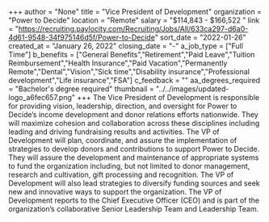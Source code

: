 +++
author = "None"
title = "Vice President of Development"
organization = "Power to Decide"
location = "Remote"
salary = "$114,843 - $166,522 "
link = "https://recruiting.paylocity.com/Recruiting/Jobs/All/633ca297-d6a0-4d61-9548-34f975146d5f/Power-to-Decide"
sort_date = "2022-01-26"
created_at = "January 26, 2022"
closing_date = "-"
a_job_type = ["Full Time"]
b_benefits = ["General Benefits","Retirement","Paid Leave","Tuition Reimbursement","Health Insurance","Paid Vacation","Permanently Remote","Dental","Vision","Sick time","Disability insurance","Professional development","Life insurance","FSA"]
c_feedback = ""
aa_degrees_required = "Bachelor's degree required"
thumbnail = "../../images/updated-logo_a6fec657.png"
+++
The Vice President of Development is responsible for providing vision, leadership, direction, and oversight for Power to Decide’s income development and donor relations efforts nationwide. They will maximize cohesion and collaboration across these disciplines including leading and driving fundraising results and activities. The VP of Development will plan, coordinate, and assure the implementation of strategies to develop donors and contributions to support Power to Decide. They will assure the development and maintenance of appropriate systems to fund the organization including, but not limited to donor management, research and cultivation, gift processing and recognition. The VP of Development will also lead strategies to diversify funding sources and seek new and innovative ways to support the organization. The VP of Development reports to the Chief Executive Officer (CEO) and is part of the organization’s collaborative Senior Leadership Team and Leadership Team.   
